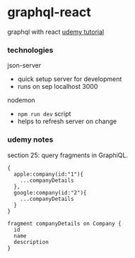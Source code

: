 # graphql-react

graphql with react [udemy tutorial](https://www.udemy.com/course/graphql-with-react-course/)

### technologies

json-server

- quick setup server for development
- runs on sep localhost 3000

nodemon

- `npm run dev` script
- helps to refresh server on change

### udemy notes

section 25: query fragments in GraphiQL.

```
{
  apple:company(id:"1"){
    ...companyDetails
  },
  google:company(id:"2"){
    ...companyDetails
  }
}

fragment companyDetails on Company {
  id
  name
  description
}
```
